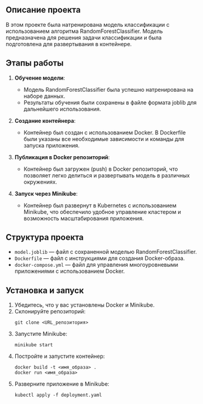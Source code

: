 ## Описание проекта

В этом проекте была натренирована модель классификации с использованием алгоритма RandomForestClassifier. Модель предназначена для решения задачи классификации и была подготовлена для развертывания в контейнере.

## Этапы работы

1. **Обучение модели**:
   - Модель RandomForestClassifier была успешно натренирована на наборе данных.
   - Результаты обучения были сохранены в файле формата joblib для дальнейшего использования.

2. **Создание контейнера**:
   - Контейнер был создан с использованием Docker. В Dockerfile были указаны все необходимые зависимости и команды для запуска приложения.

3. **Публикация в Docker репозиторий**:
   - Контейнер был загружен (push) в Docker репозиторий, что позволяет легко делиться и развертывать модель в различных окружениях.

4. **Запуск через Minikube**:
   - Контейнер был развернут в Kubernetes с использованием Minikube, что обеспечило удобное управление кластером и возможность масштабирования приложения.

## Структура проекта

- `model.joblib` — файл с сохраненной моделью RandomForestClassifier.
- `Dockerfile` — файл с инструкциями для создания Docker-образа.
- `docker-compose.yml` — файл для управления многоуровневыми приложениями с использованием Docker.

## Установка и запуск

1. Убедитесь, что у вас установлены Docker и Minikube.
2. Склонируйте репозиторий:
   ```
   git clone <URL_репозитория>
   ```
3. Запустите Minikube:
   ```
   minikube start
   ```
4. Постройте и запустите контейнер:
   ```
   docker build -t <имя_образа> .
   docker run <имя_образа>
   ```
5. Разверните приложение в Minikube:
   ```
   kubectl apply -f deployment.yaml
   ```
